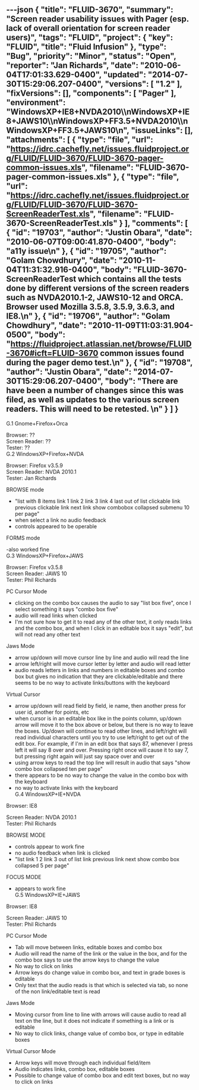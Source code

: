 ---json
{
  "title": "FLUID-3670",
  "summary": "Screen reader usability issues with Pager (esp. lack of overall orientation for screen reader users)",
  "tags": "FLUID",
  "project": {
    "key": "FLUID",
    "title": "Fluid Infusion"
  },
  "type": "Bug",
  "priority": "Minor",
  "status": "Open",
  "reporter": "Jan Richards",
  "date": "2010-06-04T17:01:33.629-0400",
  "updated": "2014-07-30T15:29:06.207-0400",
  "versions": [
    "1.2"
  ],
  "fixVersions": [],
  "components": [
    "Pager"
  ],
  "environment": "WindowsXP+IE8+NVDA2010\\\nWindowsXP+IE8+JAWS10\\\nWindowsXP+FF3.5+NVDA2010\\\nWindowsXP+FF3.5+JAWS10\n",
  "issueLinks": [],
  "attachments": [
    {
      "type": "file",
      "url": "https://idrc.cachefly.net/issues.fluidproject.org/FLUID/FLUID-3670/FLUID-3670-pager-common-issues.xls",
      "filename": "FLUID-3670-pager-common-issues.xls"
    },
    {
      "type": "file",
      "url": "https://idrc.cachefly.net/issues.fluidproject.org/FLUID/FLUID-3670/FLUID-3670-ScreenReaderTest.xls",
      "filename": "FLUID-3670-ScreenReaderTest.xls"
    }
  ],
  "comments": [
    {
      "id": "19703",
      "author": "Justin Obara",
      "date": "2010-06-07T09:00:41.870-0400",
      "body": "a11y issue\n"
    },
    {
      "id": "19705",
      "author": "Golam Chowdhury",
      "date": "2010-11-04T11:31:32.916-0400",
      "body": "FLUID-3670-ScreenReaderTest which contains all the tests done by different versions of the screen readers such as NVDA2010.1-2, JAWS10-12 and ORCA. Browser used Mozilla 3.5.8, 3.5.9, 3.6.3, and IE8.\n"
    },
    {
      "id": "19706",
      "author": "Golam Chowdhury",
      "date": "2010-11-09T11:03:31.904-0500",
      "body": "<https://fluidproject.atlassian.net/browse/FLUID-3670#icft=FLUID-3670>  common issues found during the pager demo test.\n"
    },
    {
      "id": "19708",
      "author": "Justin Obara",
      "date": "2014-07-30T15:29:06.207-0400",
      "body": "There are have been a number of changes since this was filed, as well as updates to the various screen readers. This will need to be retested.&#x20;\n"
    }
  ]
}
---
G.1 Gnome+Firefox+Orca

Browser: ??\
Screen Reader: ??\
Tester: ??\
G.2 WindowsXP+Firefox+NVDA

Browser: Firefox v3.5.9\
Screen Reader: NVDA 2010.1\
Tester: Jan Richards

BROWSE mode

* "list with 8 items link 1 link 2 link 3 link 4 last out of list clickable link previous clickable link next link show combobox collapsed submenu 10 per page"
* when select a link no audio feedback
* controls appeared to be operable

FORMS mode

-also worked fine\
G.3 WindowsXP+Firefox+JAWS

Browser: Firefox v3.5.8\
Screen Reader: JAWS 10\
Tester: Phil Richards

PC Cursor Mode

* clicking on the combo box causes the audio to say "list box five", once I select something it says "combo box five"
* audio will read links when clicked
* I'm not sure how to get it to read any of the other text, it only reads links and the combo box, and when I click in an editable box it says "edit", but will not read any other text

Jaws Mode

* arrow up/down will move cursor line by line and audio will read the line
* arrow left/right will move cursor letter by letter and audio will read letter
* audio reads letters in links and numbers in editable boxes and combo box but gives no indication that they are clickable/editable and there seems to be no way to activate links/buttons with the keyboard

Virtual Cursor

* arrow up/down will read field by field, ie name, then another press for user id, another for points, etc
* when cursor is in an editable box like in the points column, up/down arrow will move it to the box above or below, but there is no way to leave the boxes.  Up/down will continue to read other lines, and left/right will read individual characters until you try to use left/right to get out of the edit box.  For example, if I'm in an edit box that says 87, whenever I press left it will say 8 over and over.  Pressing right once will cause it to say 7, but pressing right again will just say space over and over
* using arrow keys to read the top line will result in audio that says "show combo box collapsed ten per page"
* there appears to be no way to change the value in the combo box with the keyboard
* no way to activate links with the keyboard\
  G.4 WindowsXP+IE+NVDA

Browser: IE8

Screen Reader: NVDA 2010.1\
Tester: Phil Richards

BROWSE MODE

* controls appear to work fine
* no audio feedback when link is clicked
* "list link 1 2 link 3 out of list link previous link next show combo box collapsed 5 per page"

FOCUS MODE

* appears to work fine\
  G.5 WindowsXP+IE+JAWS

Browser: IE8

Screen Reader: JAWS 10\
Tester: Phil Richards

PC Cursor Mode

* Tab will move between links, editable boxes and combo box
* Audio will read the name of the link or the value in the box, and for the combo box says to use the arrow keys to change the value
* No way to click on links
* Arrow keys do change value in combo box, and text in grade boxes is editable
* Only text that the audio reads is that which is selected via tab, so none of the non link/editable text is read

Jaws Mode

* Moving cursor from line to line with arrows will cause audio to read all text on the line, but it does not indicate if something is a link or is editable
* No way to click links, change value of combo box, or type in editable boxes

Virtual Cursor Mode

* Arrow keys will move through each individual field/item
* Audio indicates links, combo box, editable boxes
* Possible to change value of combo box and edit text boxes, but no way to click on links

        